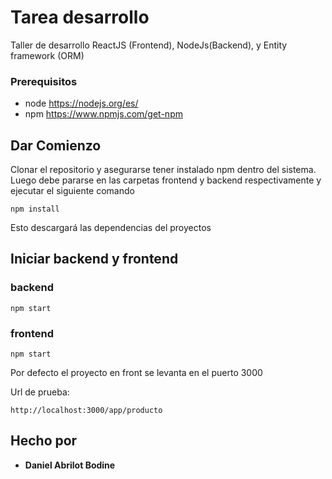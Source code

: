 # Tarea desarrollo

Taller de desarrollo ReactJS (Frontend), NodeJs(Backend), y Entity framework (ORM)

### Prerequisitos

* node https://nodejs.org/es/
* npm https://www.npmjs.com/get-npm

## Dar Comienzo

Clonar el repositorio y asegurarse tener instalado npm dentro del sistema. 
Luego debe pararse en las carpetas frontend y backend respectivamente y ejecutar el siguiente comando

```
npm install
```

Esto descargará las dependencias del proyectos

## Iniciar backend y frontend
### backend

```
npm start 
```
### frontend

```
npm start 
```

Por defecto el proyecto en front se levanta en el puerto 3000

Url de prueba:

```
http://localhost:3000/app/producto
```

## Hecho por

* **Daniel Abrilot Bodine**